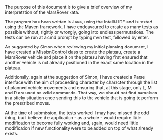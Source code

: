 The purpose of this document is to give a brief overview of my interpretation of the MarsRover kata.

The program has been written in Java, using the IntelliJ IDE and is tested using the Maven framework. I have endeavoured to create as many tests as possible without, rightly or wrongly, going into endless permutations. The tests can be run at a cmd prompt by typing mvn test, followed by enter.

As suggested by Simon when reviewing my initial planning document, I have created a MissionControl class to create the plateau, create a MarsRover vehicle and place it on the plateau having first ensured that another vehicle is not already positioned in the exact same location in the plateau.

Additionally, again at the suggestion of Simon, I have created a Parse interface with the aim of proceeding character by character through the list of planned vehicle movements and ensuring that, at this stage, only L, M and R are used as valid commands. That way, we should not find ourselves in a sticky situation once sending this to the vehicle that is going to perform the prescribed moves.

At the time of submission, the tests worked. I may have missed the odd thing, but I believe the application - as a whole - would require little modification to become fully working and, again, would need little modification if new functionality were to be added on top of what already exists. 